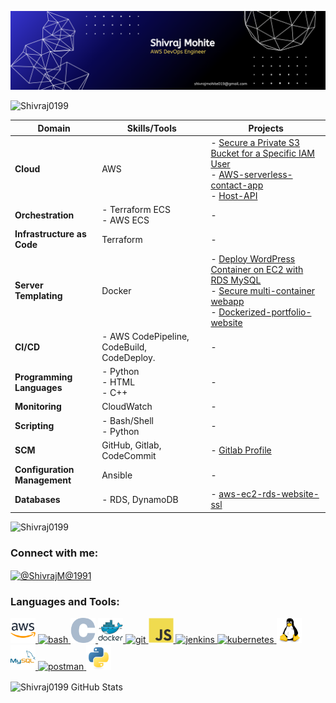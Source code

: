 ![](https://github.com/Shivraj0199/Shivraj0199/blob/main/Images/template.png)

<p align="left"> <img src="https://komarev.com/ghpvc/?username=Shivraj0199&label=Profile%20views&color=0e75b6&style=flat" alt="Shivraj0199" /> </p>

| Domain                       | Skills/Tools                                   | Projects                                                                                                                                                                                                                                                                                                                                                                                                                                                               |
| ---------------------------- | ---------------------------------------------- | ---------------------------------------------------------------------------------------------------------------------------------------------------------------------------------------------------------------------------------------------------------------------------------------------------------------------------------------------------------------------------------------------------------------------------------------------------------------------- |
| **Cloud**                    | AWS                                            | - [Secure a Private S3 Bucket for a Specific IAM User](https://github.com/Shivraj0199/S3-bucket-security-project)<br>- [AWS-serverless-contact-app](https://github.com/Shivraj0199/aws-serverless-contact-app)<br>- [Host-API](https://github.com/Shivraj0199/Host-API)                                                                                                                                                                                                                                                        |
| **Orchestration**            | - Terraform ECS<br>- AWS ECS                   | -                                                                                                                                                                                                                           |
| **Infrastructure as Code**   | Terraform                                      | -  |
| **Server Templating**        | Docker                                         | - [Deploy WordPress Container on EC2 with RDS MySQL](https://github.com/Shivraj0199/Deploy-WordPress-on-EC2-with-RDS-MySQL) <br> - [Secure multi-container webapp](https://github.com/Shivraj0199/Secure-multi-container-webapp) <br> - [Dockerized-portfolio-website](https://github.com/Shivraj0199/Dockerized-portfolio-website)  |                                                                                                                                                                                                                                                                                                                                                                                                  |
| **CI/CD**                    | - AWS CodePipeline, CodeBuild, CodeDeploy.<br> | - |                                                                                                                                                                                                                                                                                                                                                                          |
| **Programming Languages**    | - Python<br>- HTML<br>- C++              | - |                                                                                                                            |
| **Monitoring**               | CloudWatch                                     | - []()                                                                                                                                                                                                                                                                                                                                                                                                                                                                 |
| **Scripting**                | - Bash/Shell<br>- Python                       | - |                                                                                                                                                                                                                                                                                                                                                                                                                                                       |
| **SCM**                      | GitHub, Gitlab, CodeCommit                     | - [Gitlab Profile](https://github.com/Shivraj0199) |                                                                                                                                                                                                                                                                                                                               |
| **Configuration Management** | Ansible                                        | -                                                                                                                                                                                                                                                                                                                                                                                                                                              |
| **Databases**                | - RDS, DynamoDB                                | - [aws-ec2-rds-website-ssl](https://github.com/Shivraj0199/aws-ec2-rds-website-ssl)                                                                                                                                         
                              

<p align="left"> <img src="https://komarev.com/ghpvc/?username=Shivraj0199&label=Profile%20views&color=0e75b6&style=flat" alt="Shivraj0199" /> </p>

<h3 align="left">Connect with me:</h3>
<p align="left">
<a href="https://x.com/ShivrajM1991" target="blank"><img align="center" src="https://raw.githubusercontent.com/rahuldkjain/github-profile-readme-generator/master/src/images/icons/Social/twitter.svg" alt="@ShivrajM@1991" height="30" width="40" /></a>
</p>

<h3 align="left">Languages and Tools:</h3>
<p align="left"> <a href="https://aws.amazon.com" target="_blank" rel="noreferrer"> <img src="https://raw.githubusercontent.com/devicons/devicon/master/icons/amazonwebservices/amazonwebservices-original-wordmark.svg" alt="aws" width="40" height="40"/> </a> <a href="https://www.gnu.org/software/bash/" target="_blank" rel="noreferrer"> <img src="https://www.vectorlogo.zone/logos/gnu_bash/gnu_bash-icon.svg" alt="bash" width="40" height="40"/> </a> <a href="https://www.cprogramming.com/" target="_blank" rel="noreferrer"> <img src="https://raw.githubusercontent.com/devicons/devicon/master/icons/c/c-original.svg" alt="c" width="40" height="40"/> </a> <a href="https://www.docker.com/" target="_blank" rel="noreferrer"> <img src="https://raw.githubusercontent.com/devicons/devicon/master/icons/docker/docker-original-wordmark.svg" alt="docker" width="40" height="40"/> </a> <a href="https://git-scm.com/" target="_blank" rel="noreferrer"> <img src="https://www.vectorlogo.zone/logos/git-scm/git-scm-icon.svg" alt="git" width="40" height="40"/> </a> <a href="https://developer.mozilla.org/en-US/docs/Web/JavaScript" target="_blank" rel="noreferrer"> <img src="https://raw.githubusercontent.com/devicons/devicon/master/icons/javascript/javascript-original.svg" alt="javascript" width="40" height="40"/> </a> <a href="https://www.jenkins.io" target="_blank" rel="noreferrer"> <img src="https://www.vectorlogo.zone/logos/jenkins/jenkins-icon.svg" alt="jenkins" width="40" height="40"/> </a> <a href="https://kubernetes.io" target="_blank" rel="noreferrer"> <img src="https://www.vectorlogo.zone/logos/kubernetes/kubernetes-icon.svg" alt="kubernetes" width="40" height="40"/> </a> <a href="https://www.linux.org/" target="_blank" rel="noreferrer"> <img src="https://raw.githubusercontent.com/devicons/devicon/master/icons/linux/linux-original.svg" alt="linux" width="40" height="40"/> </a> <a href="https://www.mysql.com/" target="_blank" rel="noreferrer"> <img src="https://raw.githubusercontent.com/devicons/devicon/master/icons/mysql/mysql-original-wordmark.svg" alt="mysql" width="40" height="40"/> </a> <a href="https://postman.com" target="_blank" rel="noreferrer"> <img src="https://www.vectorlogo.zone/logos/getpostman/getpostman-icon.svg" alt="postman" width="40" height="40"/> </a> <a href="https://www.python.org" target="_blank" rel="noreferrer"> <img src="https://raw.githubusercontent.com/devicons/devicon/master/icons/python/python-original.svg" alt="python" width="40" height="40"/> </a> </p>

<p>
  <img align="center" src="https://github-readme-stats.vercel.app/api?username=Shivraj0199&show_icons=true&locale=en" alt="Shivraj0199 GitHub Stats" />
</p>

